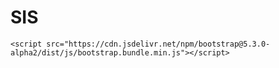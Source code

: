 # SIS
<!DOCTYPE html>
<html lang="en">
<head>
  <meta charset="UTF-8">
  <meta name="viewport" content="width=device-width, initial-scale=1.0">
  <title>Welcome to School</title>
  <link rel="styles" href="https://cdn.jsdelivr.net/npm/bootstrap@5.3.0-alpha2/dist/css/bootstrap.min.css">
  <link rel="stylesheet" href="css/style.css">
</head>
<body class=".body-home">
  <div class="black-fill">
  </div>

    <script src="https://cdn.jsdelivr.net/npm/bootstrap@5.3.0-alpha2/dist/js/bootstrap.bundle.min.js"></script>

</body>
</html>
 
